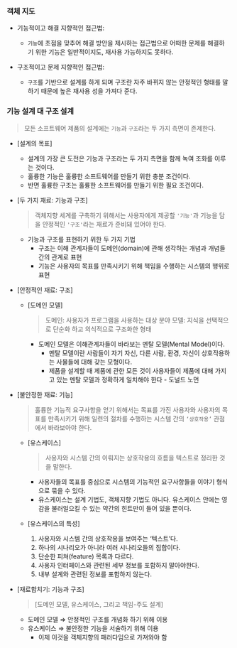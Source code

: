 ### 객체 지도

- 기능적이고 해결 지향적인 접근법:
  - `기능`에 초점을 맞추어 해결 방안을 제시하는 접근법으로 어떠한 문제를 해결하기 위한 기능은 일반적이지도, 재사용 가능하지도 못하다.

- 구조적이고 문제 지향적인 접근법:
  - `구조`를 기반으로 설계를 하게 되며 구조란 자주 바뀌지 않는 안정적인 형태를 말하기 때문에 높은 재사용 성을 가져다 준다.

### 기능 설계 대 구조 설계

> 모든 소프트웨어 제품의 설계에는 `기능`과 `구조`라는 두 가지 측면이 존제한다.

- [설계의 목표]  
  - 설계의 가장 큰 도전은 기능과 구조라는 두 가지 측면을 함께 녹여 조화를 이루는 것이다.
  - 훌륭한 기능은 훌륭한 소프트웨어를 만들기 위한 충분 조건이다.
  - 반면 훌륭한 구조는 훌륭한 소프트웨어를 만들기 위한 필요 조건이다.



- [두 가지 재료: 기능과 구조]
  > 객체지향 세계를 구축하기 위해서는 사용자에게 제공할 `'기능'`과 기능을 담을 안정적인 `'구조'`라는 재료가 준비돼 있어야 한다.

  - 기능과 구조를 표현하기 위한 두 가지 기법
    - 구조는 이해 관계자들이 도메인(domain)에 관해 생각하는 개념과 개념들 간의 관계로 표현
    - 기능은 사용자의 목표를 만족시키기 위해 책임을 수행하는 시스템의 행위로 표현



- [안정적인 재료: 구조]
  - [도메인 모델]
    > 도메인: 사용자가 프로그램을 사용하는 대상 분야
    > 모델: 지식을 선택적으로 단순화 하고 의식적으로 구조화한 형태
        
    - 도메인 모델은 이해관계자들이 바라보는 멘탈 모델(Mental Model)이다.
      - 멘탈 모델이란 사람들이 자기 자신, 다른 사람, 환경, 자신이 상호작용하는 사물들에 대해 갖는 모형이다.
      - 제품을 설계할 때 제품에 관한 모든 것이 사용자들이 제품에 대해 가지고 있는 멘탈 모델과 정확하게 일치해야 한다 - 도널드 노먼



- [불안정한 재료: 기능]
  > 훌륭한 기능적 요구사항을 얻기 위해서는 목표를 가진 사용자와 사용자의 목표를 만족시키기 위해 일련의 절차를 수행하는 시스템 간의 `‘상호작용’` 관점에서 바라보아야 한다.
  
  - [유스케이스]
    > 사용자와 시스템 간의 이뤄지는 상호작용의 흐름을 텍스트로 정리한 것을 말한다.

    - 사용자들의 목표를 중심으로 시스템의 기능적인 요구사항들을 이야기 형식으로 묶을 수 있다.
    - 유스케이스는 설계 기법도, 객체지향 기법도 아니다. 유스케이스 안에는 영감을 불러일으킬 수 있는 약간의 힌트만이 들어 있을 뿐이다.

  - [유스케이스의 특성]
    1. 사용자와 시스템 간의 상호작용을 보여주는 ‘텍스트’다.
    2. 하나의 시나리오가 아니라 여러 시나리오들의 집합이다.
    3. 단순한 피쳐(feature) 목록과 다르다.
    4. 사용자 인터페이스와 관련된 세부 정보를 포함하지 말아야한다.
    5. 내부 설계와 관련된 정보를 포함하지 않는다.



- [재료합치기: 기능과 구조]
  > [도메인 모델, 유스케이스, 그리고 책임-주도 설계]
  - 도메인 모델 ⇒ 안정적인 구조를 개념화 하기 위해 이용
  - 유스케이스 ⇒ 불안정한 기능을 서술하기 위해 이용
    - 이제 이것을 객체지향의 패러다임으로 가져와야 함